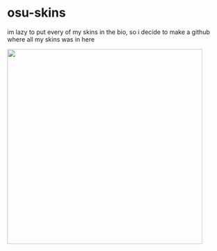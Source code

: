 # osu-skins

im lazy to put every of my skins in the bio, so i decide to make a github where all my skins was in here



<img src="https://skins.osuck.net/images/screenshots/4f0d2907b798a851fb7f82476272f025_xs.webp" width="450">
